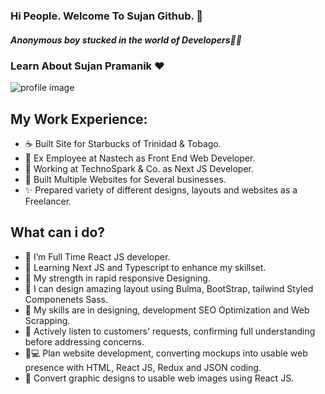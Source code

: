 ### Hi People. Welcome To Sujan Github. 👋

##### Anonymous boy stucked in the world of Developers🙋💃


### Learn About Sujan Pramanik ❤️
<img src="https://media.licdn.com/dms/image/D5616AQEu71VJfhnGMA/profile-displaybackgroundimage-shrink_350_1400/0/1684440250502?e=1689811200&v=beta&t=QAKsGit8KwUY9tyR0lwLE1S-IXiL_zCAkqv2vnpdoAQ" widht="400" title="profile image">

## My Work Experience:


- ☕ Built Site for Starbucks of Trinidad & Tobago.
- 🙋 Ex Employee at Nastech as Front End Web Developer.
- 🙋 Working at TechnoSpark & Co. as Next JS Developer.
- 🚀 Built Multiple Websites for Several businesses.
- ✨ Prepared variety of different designs, layouts and websites as a Freelancer.


## What can i do?

- 🌱 I’m Full Time React JS developer.
- 🌱 Learning Next JS and Typescript to enhance my skillset.
- 💪 My strength in rapid responsive Designing.
- 🎨 I can design amazing layout using Bulma, BootStrap, tailwind Styled Componenets Sass.
- 👯 My skills are in designing, development SEO Optimization and Web Scrapping.
- 📝 Actively listen to customers' requests, confirming full understanding before addressing concerns.
- 🧑💻 Plan website development, converting mockups into usable web presence with HTML, React JS, Redux and JSON coding.
- 🔨 Convert graphic designs to usable web images using React JS.

<!--
**sujandev1635/sujandev1635** is a ✨ _special_ ✨ repository because its `README.md` (this file) appears on your GitHub profile.

Here are some ideas to get you started:

- 🔭 I’m currently working on ...
- 🌱 I’m currently learning ...
- 👯 I’m looking to collaborate on ...
- 🤔 I’m looking for help with ...
- 💬 Ask me about ...
- 📫 How to reach me: ...
- 😄 Pronouns: ...
- ⚡ Fun fact: ...
-->
